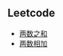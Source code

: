 ## Leetcode
* [两数之和](https://github.com/djwackey/notes/blob/master/leetcode/two_sum.ipynb)
* [两数相加](https://github.com/djwackey/notes/blob/master/leetcode/add_two_numbers.ipynb)
